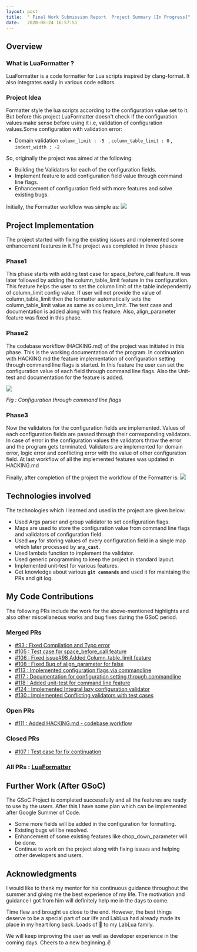 ```yaml
---
layout: post
title:  " Final Work Submission Report  Project Summary [In Progress]"
date:   2020-08-24 16:57:51
---
```


## Overview

### What is LuaFormatter ?
LuaFormatter is a code formatter for Lua scripts inspired by clang-format. It also integrates easily in various code editors.  

### Project Idea
Formatter style the lua scripts according to the configuration value set to it. But before this project LuaFormatter doesn't check if the configuration values make sense before using it i.e, validation of configuration values.Some configuration with validation error:  
 * Domain validation `column_limit : -5 ` , `column_table_limit : 0` , `indent_width : -2`

So, originally the project was aimed at the following:
 * Building the Validators for each of the configuration fields.
 * Implement feature to add configuration field value through command line flags.
 * Enhancement of configuration field with more features and solve existing bugs.

Initially, the Formatter workflow was simple as:
<img src="{{ site.baseurl }}/assets/img/Before_project.png">

## Project Implementation
The project started with fixing the existing issues and implemented some enhancement features in it.The project was completed in three phases:  
### Phase1
This phase starts with adding test case for space_before_call feature. It was later followed by adding the column_table_limit feature in the configuration. This feature helps the user to set the column limit of the table independently of column_limit config value. If user will not provide the value of column_table_limit then the formatter automatically sets the column_table_limit value as same as column_limit. The test case and documentation is added along with this feature. Also, align_parameter feature was fixed in this phase.  

### Phase2
The codebase workflow (HACKING.md) of the project was initiated in this phase. This is the working documentation of the program. In continuation with HACKING.md the feature implementation of configuration setting through command line flags is started. In this feature the user can set the configuration value of each field through command line flags. Also the Unit-test and documentation for the feature is added.  

<img src="{{ site.baseurl }}/assets/img/cmd.png">

*Fig : Configuration through command line flags*
### Phase3
Now the validators for the configuration fields are implemented. Values of each configuration fields are passed through their corresponding validators. In case of error in the configuration values the validators throw the error and the program gets terminated. Validators are implemented for domain error, logic error and conflicting error with the value of other configuration field. At last workflow of all the implemented features was updated in HACKING.md  


Finally, after completion of the project the workflow of the Formatter is:
<img src="{{ site.baseurl }}/assets/img/After_project.png">

## Technologies involved
The technologies which I learned and used in the project are given below:
 * Used Args parser and group validator to set configuration flags.
 * Maps are used to store the configuration value from command line flags and validators of configuration field.
 * Used **`any`** for storing values of every configuration field in a single map which later processed by **`any_cast`**.
 * Used lambda function to implement the validator.
 * Used generic programming to keep the project in standard layout.
 * Implemented unit-test for various features.
 * Get knowledge about various **`git commands`** and used it for maintaing the PRs and git log.

## My Code Contributions
The following PRs include the work for the above-mentioned highlights and also other miscellaneous works and bug fixes during the GSoC period.
### Merged PRs
 * [#93 : Fixed Compilation and Typo error ](https://github.com/Koihik/LuaFormatter/pull/93)
 * [#105 : Test case for space_before_call feature ](https://github.com/Koihik/LuaFormatter/pull/105)
 * [#106 : Fixed issue#98 Added Column_table_limit feature ](https://github.com/Koihik/LuaFormatter/pull/106)
 * [#108 : Fixed Bug of align_parameter for false ](https://github.com/Koihik/LuaFormatter/pull/108)
 * [#113 : Implemented configuration flags via commandline](https://github.com/Koihik/LuaFormatter/pull/113)
 * [#117 : Documentation for configuration setting through commandline](https://github.com/Koihik/LuaFormatter/pull/117)
 * [#118 : Added unit-test for command line feature](https://github.com/Koihik/LuaFormatter/pull/118)
 * [#124 : Implemented Integral lazy configuration validator](https://github.com/Koihik/LuaFormatter/pull/124)
 * [#130 : Implemented Conflicting validators with test cases](https://github.com/Koihik/LuaFormatter/pull/130)

### Open PRs
 * [#111 : Added HACKING.md - codebase workflow](https://github.com/Koihik/LuaFormatter/pull/111)

### Closed PRs
 * [#107 : Test case for fix continuation](https://github.com/Koihik/LuaFormatter/pull/107)
### All PRs : [LuaFormatter](https://github.com/Koihik/LuaFormatter/pulls?q=is%3Apr+author%3Akaranankit01)

## Further Work (After GSoC)
The GSoC Project is completed successfully and all the features are ready to use by the users. After this I have some plan which can be implemented after Google Summer of Code.
 * Some more fields will be added in the configuration for formatting.
 * Existing bugs will be resolved.
 * Enhancement of some existing features like chop_down_parameter will be done.
 * Continue to work on the project along with fixing issues and helping other developers and users.


## Acknowledgments
I would like to thank my mentor for his continuous guidance throughout the summer and giving me the best experience of my life. The motivation and guidance I got from him will definitely help me in the days to come.  

Time flew and brought us close to the end. However, the best things deserve to be a special part of our life and LabLua had already made its place in my heart long back. Loads of 💖 to my LabLua family.  

We will keep improving the user as well as developer experience in the coming days. Cheers to a new beginning.✌
